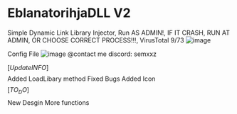 # EblanatorihjaDLL V2
Simple Dynamic Link Library Injector,
Run AS ADMIN!,
IF IT CRASH, RUN AT ADMIN, OR CHOOSE CORRECT PROCESS!!!,
VirusTotal 9/73
![image](https://github.com/user-attachments/assets/7fca9fc5-e3d3-40b9-a874-709e91cd72be)

Config File
![image](https://github.com/user-attachments/assets/fefdcfc5-ba63-4c92-80b1-4b27b93741ef)
@contact me discord: semxxz

$$$$$$$$$$$$$$$$$$$$$$$$$[Update INFO]$$$$$$$$$$$$$$$$$$$$$$$$$
Added LoadLibary method
Fixed Bugs
Added Icon
$$$$$$$$$$$$$$$$$$$$$$$$$[TO_DO]$$$$$$$$$$$$$$$$$$$$$$$$$
New Desgin
More functions

